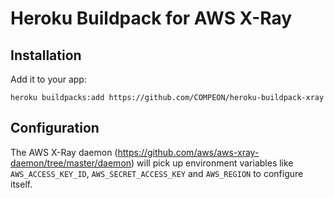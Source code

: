 Heroku Buildpack for AWS X-Ray
===

Installation
---

Add it to your app:

```
heroku buildpacks:add https://github.com/COMPEON/heroku-buildpack-xray
```

Configuration
---

The AWS X-Ray daemon (https://github.com/aws/aws-xray-daemon/tree/master/daemon) will pick up environment variables like `AWS_ACCESS_KEY_ID`, `AWS_SECRET_ACCESS_KEY` and `AWS_REGION` to configure itself.
